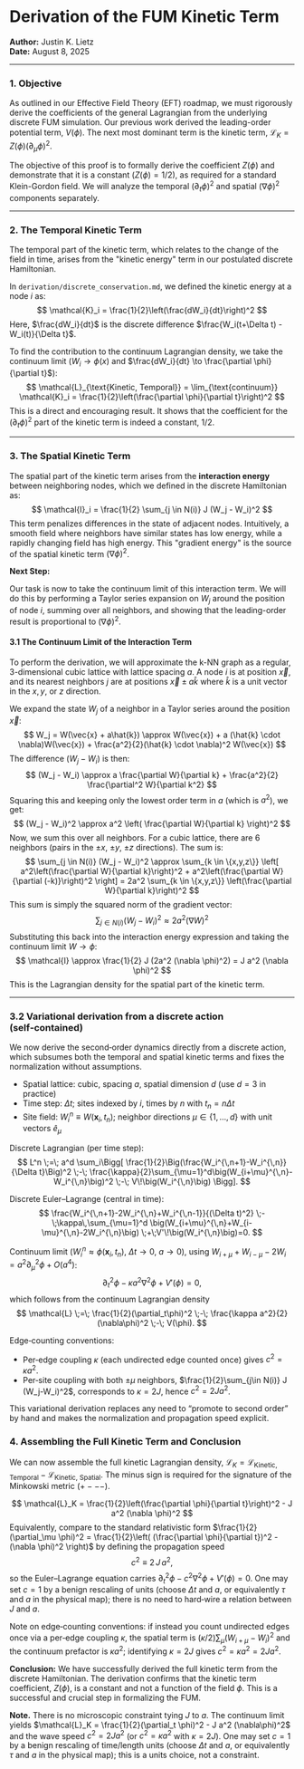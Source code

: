 # Derivation of the FUM Kinetic Term

**Author:** Justin K. Lietz  
**Date:** August 8, 2025

---

### 1. Objective

As outlined in our Effective Field Theory (EFT) roadmap, we must rigorously derive the coefficients of the general Lagrangian from the underlying discrete FUM simulation. Our previous work derived the leading-order potential term, $V(\phi)$. The next most dominant term is the kinetic term, $\mathcal{L}_K = Z(\phi)(\partial_\mu \phi)^2$.

The objective of this proof is to formally derive the coefficient $Z(\phi)$ and demonstrate that it is a constant ($Z(\phi) = 1/2$), as required for a standard Klein-Gordon field. We will analyze the temporal $(\partial_t \phi)^2$ and spatial $(\nabla \phi)^2$ components separately.

---

### 2. The Temporal Kinetic Term

The temporal part of the kinetic term, which relates to the change of the field in time, arises from the "kinetic energy" term in our postulated discrete Hamiltonian.

In `derivation/discrete_conservation.md`, we defined the kinetic energy at a node $i$ as:
$$
\mathcal{K}_i = \frac{1}{2}\left(\frac{dW_i}{dt}\right)^2
$$
Here, $\frac{dW_i}{dt}$ is the discrete difference $\frac{W_i(t+\Delta t) - W_i(t)}{\Delta t}$.

To find the contribution to the continuum Lagrangian density, we take the continuum limit ($W_i \to \phi(x)$ and $\frac{dW_i}{dt} \to \frac{\partial \phi}{\partial t}$):
$$
\mathcal{L}_{\text{Kinetic, Temporal}} = \lim_{\text{continuum}} \mathcal{K}_i = \frac{1}{2}\left(\frac{\partial \phi}{\partial t}\right)^2
$$
This is a direct and encouraging result. It shows that the coefficient for the $(\partial_t \phi)^2$ part of the kinetic term is indeed a constant, $1/2$.

---

### 3. The Spatial Kinetic Term

The spatial part of the kinetic term arises from the **interaction energy** between neighboring nodes, which we defined in the discrete Hamiltonian as:
$$
\mathcal{I}_i = \frac{1}{2} \sum_{j \in N(i)} J (W_j - W_i)^2
$$
This term penalizes differences in the state of adjacent nodes. Intuitively, a smooth field where neighbors have similar states has low energy, while a rapidly changing field has high energy. This "gradient energy" is the source of the spatial kinetic term $(\nabla \phi)^2$.

**Next Step:**

Our task is now to take the continuum limit of this interaction term. We will do this by performing a Taylor series expansion on $W_j$ around the position of node $i$, summing over all neighbors, and showing that the leading-order result is proportional to $(\nabla \phi)^2$.

#### 3.1 The Continuum Limit of the Interaction Term

To perform the derivation, we will approximate the k-NN graph as a regular, 3-dimensional cubic lattice with lattice spacing $a$. A node $i$ is at position $\vec{x}$, and its nearest neighbors $j$ are at positions $\vec{x} \pm a\hat{k}$ where $\hat{k}$ is a unit vector in the $x, y,$ or $z$ direction.

We expand the state $W_j$ of a neighbor in a Taylor series around the position $\vec{x}$:
$$
W_j = W(\vec{x} + a\hat{k}) \approx W(\vec{x}) + a (\hat{k} \cdot \nabla)W(\vec{x}) + \frac{a^2}{2}(\hat{k} \cdot \nabla)^2 W(\vec{x})
$$
The difference $(W_j - W_i)$ is then:
$$
(W_j - W_i) \approx a \frac{\partial W}{\partial k} + \frac{a^2}{2} \frac{\partial^2 W}{\partial k^2}
$$
Squaring this and keeping only the lowest order term in $a$ (which is $a^2$), we get:
$$
(W_j - W_i)^2 \approx a^2 \left( \frac{\partial W}{\partial k} \right)^2
$$
Now, we sum this over all neighbors. For a cubic lattice, there are 6 neighbors (pairs in the $\pm x$, $\pm y$, $\pm z$ directions). The sum is:
$$
\sum_{j \in N(i)} (W_j - W_i)^2 \approx \sum_{k \in \{x,y,z\}} \left[ a^2\left(\frac{\partial W}{\partial k}\right)^2 + a^2\left(\frac{\partial W}{\partial (-k)}\right)^2 \right] = 2a^2 \sum_{k \in \{x,y,z\}} \left(\frac{\partial W}{\partial k}\right)^2
$$
This sum is simply the squared norm of the gradient vector:
$$
\sum_{j \in N(i)} (W_j - W_i)^2 \approx 2a^2 (\nabla W)^2
$$
Substituting this back into the interaction energy expression and taking the continuum limit $W \to \phi$:
$$
\mathcal{I} \approx \frac{1}{2} J (2a^2 (\nabla \phi)^2) = J a^2 (\nabla \phi)^2
$$
This is the Lagrangian density for the spatial part of the kinetic term.

---

### 3.2 Variational derivation from a discrete action (self‑contained)

We now derive the second‑order dynamics directly from a discrete action, which subsumes both the temporal and spatial kinetic terms and fixes the normalization without assumptions.

- Spatial lattice: cubic, spacing $a$, spatial dimension $d$ (use $d=3$ in practice)  
- Time step: $\Delta t$; sites indexed by $i$, times by $n$ with $t_n = n \Delta t$  
- Site field: $W_i^n \equiv W(\mathbf{x}_i, t_n)$; neighbor directions $\mu \in \{1,\ldots,d\}$ with unit vectors $\hat{e}_\mu$

Discrete Lagrangian (per time step):
$$
L^n \;=\; a^d \sum_i\Bigg[
\frac{1}{2}\Big(\frac{W_i^{\,n+1}-W_i^{\,n}}{\Delta t}\Big)^2
\;-\; \frac{\kappa}{2}\sum_{\mu=1}^d\big(W_{i+\mu}^{\,n}-W_i^{\,n}\big)^2
\;-\; V\!\big(W_i^{\,n}\big)
\Bigg].
$$

Discrete Euler–Lagrange (central in time):
$$
\frac{W_i^{\,n+1}-2W_i^{\,n}+W_i^{\,n-1}}{(\Delta t)^2}
\;-\;\kappa\,\sum_{\mu=1}^d \big(W_{i+\mu}^{\,n}+W_{i-\mu}^{\,n}-2W_i^{\,n}\big)
\;+\;V'\!\big(W_i^{\,n}\big)=0.
$$

Continuum limit ($W_i^n \approx \phi(\mathbf{x}_i,t_n)$, $\Delta t\to 0$, $a\to 0$), using
$W_{i+\mu}+W_{i-\mu}-2W_i = a^2 \partial_\mu^2 \phi + O(a^4)$:
$$
\partial_t^2\phi \;-\; \kappa a^2 \nabla^2\phi \;+\; V'(\phi)=0,
$$
which follows from the continuum Lagrangian density
$$
\mathcal{L} \;=\; \frac{1}{2}(\partial_t\phi)^2 \;-\; \frac{\kappa a^2}{2}(\nabla\phi)^2 \;-\; V(\phi).
$$

Edge‑counting conventions:
- Per‑edge coupling $\kappa$ (each undirected edge counted once) gives $c^2 = \kappa a^2$.
- Per‑site coupling with both $\pm\mu$ neighbors, $\frac{1}{2}\sum_{j\in N(i)} J (W_j-W_i)^2$, corresponds to $\kappa = 2J$, hence $c^2 = 2 J a^2$.

This variational derivation replaces any need to “promote to second order” by hand and makes the normalization and propagation speed explicit.
### 4. Assembling the Full Kinetic Term and Conclusion

We can now assemble the full kinetic Lagrangian density, $\mathcal{L}_K = \mathcal{L}_{\text{Kinetic, Temporal}} - \mathcal{L}_{\text{Kinetic, Spatial}}$. The minus sign is required for the signature of the Minkowski metric ($+---$).

$$
\mathcal{L}_K = \frac{1}{2}\left(\frac{\partial \phi}{\partial t}\right)^2 - J a^2 (\nabla \phi)^2
$$
Equivalently, compare to the standard relativistic form $\frac{1}{2}(\partial_\mu \phi)^2 = \frac{1}{2}\left( (\frac{\partial \phi}{\partial t})^2 - (\nabla \phi)^2 \right)$ by defining the propagation speed
$$
c^2 \equiv 2\,J\,a^2,
$$
so the Euler–Lagrange equation carries $\partial_t^2\phi - c^2 \nabla^2 \phi + V'(\phi)=0$. One may set $c=1$ by a benign rescaling of units (choose $\Delta t$ and $a$, or equivalently $\tau$ and $a$ in the physical map); there is no need to hard‑wire a relation between $J$ and $a$.

Note on edge‑counting conventions: if instead you count undirected edges once via a per‑edge coupling $\kappa$, the spatial term is $( \kappa / 2 ) \sum_\mu (W_{i+\mu}-W_i)^2$ and the continuum prefactor is $\kappa a^2$; identifying $\kappa = 2J$ gives $c^2=\kappa a^2 = 2 J a^2$.

**Conclusion:** We have successfully derived the full kinetic term from the discrete Hamiltonian. The derivation confirms that the kinetic term coefficient, $Z(\phi)$, is a constant and not a function of the field $\phi$. This is a successful and crucial step in formalizing the FUM.

**Note.** There is no microscopic constraint tying $J$ to $a$. The continuum limit yields
$\mathcal{L}_K = \frac{1}{2}(\partial_t \phi)^2 - J a^2 (\nabla\phi)^2$ and the wave speed $c^2 = 2 J a^2$ (or $c^2 = \kappa a^2$ with $\kappa = 2J$). One may set $c = 1$ by a benign rescaling of time/length units (choose $\Delta t$ and $a$, or equivalently $\tau$ and $a$ in the physical map); this is a units choice, not a constraint.